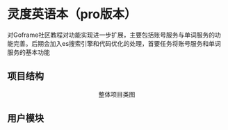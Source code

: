 # 灵度英语本（pro版本）

对Goframe社区教程对功能实现进一步扩展，主要包括账号服务与单词服务的功能完善。后期会加入es搜索引擎和代码优化的处理，首要任务将账号服务和单词服务的基本功能

## 项目结构



<p style="text-align:center">整体项目类图</p>



## 用户模块

